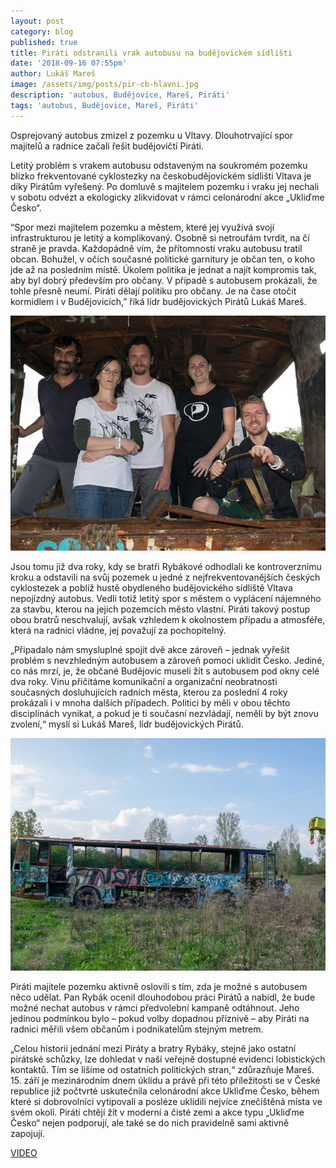 ```yaml
---
layout: post
category: blog
published: true
title: Piráti odstranili vrak autobusu na budějovickém sídlišti
date: '2018-09-16 07:55pm'
author: Lukáš Mareš
image: /assets/img/posts/pir-cb-hlavni.jpg
description: 'autobus, Budějovice, Mareš, Piráti'
tags: 'autobus, Budějovice, Mareš, Piráti'
---
```

Osprejovaný autobus zmizel z pozemku u Vltavy. Dlouhotrvající spor majitelů a radnice začali řešit budějovičtí Piráti.

Letitý problém s vrakem autobusu odstaveným na soukromém pozemku blízko frekventované cyklostezky na českobudějovickém sídlišti Vltava je díky Pirátům vyřešený. Po domluvě s majitelem pozemku i vraku jej nechali v sobotu odvézt a ekologicky zlikvidovat v rámci celonárodní akce „Ukliďme Česko“.

“Spor mezi majitelem pozemku a městem, které jej využívá svojí infrastrukturou je letitý a komplikovaný. Osobně si netroufám tvrdit, na čí straně je pravda. Každopádně vím, že přítomností vraku autobusu tratil obcan. Bohužel, v očích současné politické garnitury je občan ten, o koho jde až na posledním místě. Úkolem politika je jednat a najít kompromis tak, aby byl dobrý především pro občany. V případě s autobusem prokázali, že tohle přesně neumí. Piráti dělají politiku pro občany. Je na čase otočit kormidlem i v Budějovicích,” říká lídr budějovických Pirátů Lukáš Mareš.

![null](/assets/img/posts/pir-cb-1.jpg)

Jsou tomu již dva roky, kdy se bratři Rybákové odhodlali ke kontroverznímu kroku a odstavili na svůj pozemek u jedné z nejfrekventovanějších českých cyklostezek a poblíž hustě obydleného budějovického sídliště Vltava nepojízdný autobus. Vedli totiž letitý spor s městem o vyplácení nájemného za stavbu, kterou na jejich pozemcích město vlastní. Piráti takový postup obou bratrů neschvalují, avšak vzhledem k okolnostem případu a atmosféře, která na radnici vládne, jej považují za pochopitelný. 

„Připadalo nám smysluplné spojit dvě akce zároveň – jednak vyřešit problém s nevzhledným autobusem a zároveň pomoci uklidit Česko. Jediné, co nás mrzí, je, že občané Budějovic museli žít s autobusem pod okny celé dva roky. Vinu přičítáme komunikační a organizační neobratnosti současných dosluhujících radních města, kterou za poslední 4 roky prokázali i v mnoha dalších případech. Politici by měli v obou těchto disciplínách vynikat, a pokud je ti současní nezvládají, neměli by být znovu zvolení,“ myslí si Lukáš Mareš, lídr budějovických Pirátů. 

![Dlouho odstavený vrak autobusu, který hyzdil okolí cyklostezky je už minulostí.](/assets/img/posts/pir-cb-2.jpg)

Piráti majitele pozemku aktivně oslovili s tím, zda je možné s autobusem něco udělat. Pan Rybák ocenil dlouhodobou práci Pirátů a nabídl, že bude možné nechat autobus v rámci předvolební kampaně odtáhnout. Jeho jedinou podmínkou bylo – pokud volby dopadnou příznivě – aby Piráti na radnici měřili všem občanům i podnikatelům stejným metrem.

„Celou historii jednání mezi Piráty a bratry Rybáky, stejně jako ostatní pirátské schůzky, lze dohledat v naší veřejně dostupné evidenci lobistických kontaktů. Tím se lišíme od ostatních politických stran,“ zdůrazňuje Mareš.  15. září je mezinárodním dnem úklidu a právě při této příležitosti se v České republice již počtvrté uskutečnila celonárodní akce Ukliďme Česko, během které si dobrovolníci vytipovali a posléze uklidili nejvíce znečištěná místa ve svém okolí. Piráti chtějí žít v moderní a čisté zemi a akce typu „Ukliďme Česko“ nejen podporují, ale také se do nich pravidelně sami aktivně zapojují.

[VIDEO](https://www.facebook.com/budejckadrbna/videos/547159245740489/)
